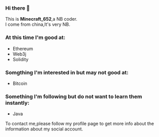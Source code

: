### Hi there 👋
This is **Minecraft_652**,a NB coder.  
I come from china,It's very NB.

### At this time I'm good at:
- Ethereum
- Web3j
- Solidity

### Somgthing I'm interested in but may not good at:
- Bitcoin

### Something I'm following but do not want to learn them instantly:
- Java

To contact me,please follow my profile page to get more info about the information about my social account.
